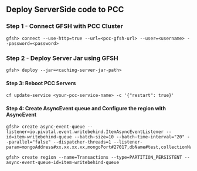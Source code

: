 ## Deploy ServerSide code to PCC


### Step 1 - Connect GFSH with PCC Cluster

```
gfsh> connect --use-http=true --url=<pcc-gfsh-url> --user=<username> --password=<password>
```

### Step 2 - Deploy Server Jar using GFSH

```
gfsh> deploy --jar=<caching-server-jar-path>
```

#### Step 3: Reboot PCC Servers

```
cf update-service <your-pcc-service-name> -c '{"restart": true}'
```

#### Step 4: Create AsyncEvent queue and Configure the region with AsyncEvent

```
gfsh> create async-event-queue --listener=io.pivotal.event.writebehind.ItemAsyncEventListener --id=item-writebehind-queue --batch-size=10 --batch-time-interval="20" --parallel="false" --dispatcher-threads=1 --listener-param=mongoAddress#xx.xx.xx.xx,mongoPort#27017,dbName#test,collectionName#customers

gfsh> create region --name=Transactions --type=PARTITION_PERSISTENT --async-event-queue-id=item-writebehind-queue
```